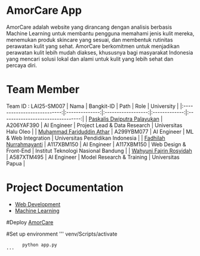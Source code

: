 # AmorCare App
AmorCare adalah website yang dirancang dengan analisis berbasis Machine Learning untuk membantu pengguna memahami jenis kulit mereka, menemukan produk skincare yang sesuai, dan membentuk rutinitas perawatan kulit yang sehat. AmorCare berkomitmen untuk menjadikan perawatan kulit lebih mudah diakses, khususnya bagi masyarakat Indonesia yang mencari solusi lokal dan alami untuk kulit yang lebih sehat dan percaya diri.

# Team Member
Team ID : LAI25-SM007
|            Nama             |   Bangkit-ID   |       Path        |     Role      |            University             |
|:---------------------------:|:--------------:|:------------------:|:-------------:|:---------------------------------:|
| [Paskalis Dwiputra Palayukan](https://github.com/pascal906)       | A206YAF390    | AI Engineer        | Project Lead & Data Research | Universitas Halu Oleo             |
| [Muhammad Fariduddin Athar](https://github.com/Athar04-Stela)     | A299YBM077    | AI Engineer   | ML & Web Integration        | Universitas Pendidikan Indonesia  |
| [Fadhilah Nurrahmayanti](https://github.com/codedreamerD)         | A117XBM150    | AI Engineer   | A117XBM150 | Web Design & Front-End      | Institut Teknologi Nasional Bandung |
| [Wahyuni Fajrin Rosyidah](https://github.com/wahyunirosyidah)     | A587XTM495    | AI Engineer   | Model Research & Training              | Universitas Papua                 |

# Project Documentation
- [Web Development](https://github.com/AmorCare/LAI25-SM007-AmorCare-Web)
- [Machine Learning](https://github.com/AmorCare/LAI25-SM007-AmorCare-MachineLearning)

#Deploy
[AmorCare](https://amorcare.netlify.app/)

#Set up environment
    '''
          venv/Scripts/activate
          
          python app.py
    '''

